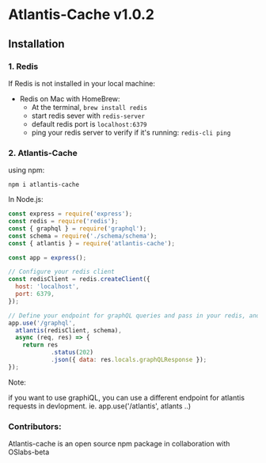 # Atlantis-Cache v1.0.2

## Installation

### 1. Redis
If Redis is not installed in your local machine:
  - Redis on Mac with HomeBrew:
    - At the terminal, `brew install redis`
    - start redis sever with `redis-server`
    - default redis port is `localhost:6379`
    - ping your redis server to verify if it's running: `redis-cli ping`

  

### 2. Atlantis-Cache 
using npm:
```
npm i atlantis-cache
```

In Node.js:

```js
const express = require('express');
const redis = require('redis');
const { graphql } = require('graphql');
const schema = require('./schema/schema');
const { atlantis } = require('atlantis-cache');

const app = express();

// Configure your redis client
const redisClient = redis.createClient({
  host: 'localhost',
  port: 6379,
});

// Define your endpoint for graphQL queries and pass in your redis, and schema
app.use('/graphql', 
  atlantis(redisClient, schema), 
  async (req, res) => {
    return res
            .status(202)
            .json({ data: res.locals.graphQLResponse });
});
```

Note:

if you want to use graphiQL, you can use a different endpoint for atlantis requests in devlopment. ie. app.use('/atlantis', atlants ..)

### Contributors:
Atlantis-cache is an open source npm package in collaboration with OSlabs-beta


